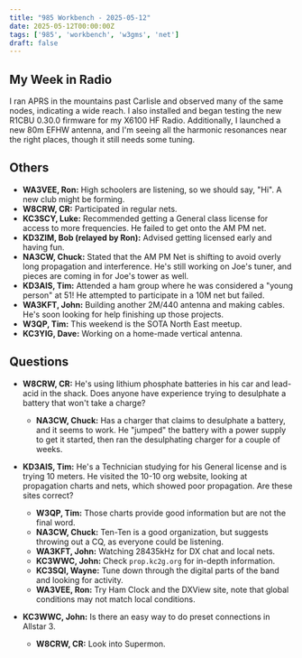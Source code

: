 ```yaml
---
title: "985 Workbench - 2025-05-12"
date: 2025-05-12T00:00:00Z
tags: ['985', 'workbench', 'w3gms', 'net']
draft: false
---
```


## My Week in Radio

I ran APRS in the mountains past Carlisle
and observed many of the same nodes,
indicating a wide reach.
I also installed and began testing the new R1CBU 0.30.0 firmware
for my X6100 HF Radio.
Additionally,
I launched a new 80m EFHW antenna,
and I'm seeing all the harmonic resonances
near the right places,
though it still needs some tuning.

## Others

* **WA3VEE, Ron:**
  High schoolers are listening,
  so we should say, "Hi".
  A new club might be forming.
* **W8CRW, CR:**
  Participated in regular nets.
* **KC3SCY, Luke:**
  Recommended getting a General class license
  for access to more frequencies.
  He failed to get onto the AM PM net.
* **KD3ZIM, Bob (relayed by Ron):**
  Advised getting licensed early and having fun.
* **NA3CW, Chuck:**
  Stated that the AM PM Net
  is shifting to avoid overly long propagation and interference.
  He's still working on Joe's tuner,
  and pieces are coming in
  for Joe's tower as well.
* **KD3AIS, Tim:**
  Attended a ham group
  where he was considered a "young person" at 51!
  He attempted to participate in a 10M net but failed.
* **WA3KFT, John:**
  Building another 2M/440 antenna
  and making cables.
  He's soon looking for help finishing up those projects.
* **W3QP, Tim:**
  This weekend is the SOTA North East meetup.
* **KC3YIG, Dave:**
  Working on a home-made vertical antenna.

## Questions

* **W8CRW, CR:**
  He's using lithium phosphate batteries
  in his car and lead-acid in the shack.
  Does anyone have experience trying
  to desulphate a battery that won't take a charge?
  * **NA3CW, Chuck:**
  Has a charger that claims to desulphate a battery,
  and it seems to work.
  He "jumped" the battery
  with a power supply to get it started,
  then ran the desulphating charger
  for a couple of weeks.

* **KD3AIS, Tim:**
  He's a Technician studying for his General license
  and is trying 10 meters.
  He visited the 10-10 org website,
  looking at propagation charts and nets,
  which showed poor propagation.
  Are these sites correct?
  * **W3QP, Tim:**
    Those charts provide good information
    but are not the final word.
  * **NA3CW, Chuck:** 
    Ten-Ten is a good organization,
    but suggests throwing out a CQ,
    as everyone could be listening.
  * **WA3KFT, John:**
    Watching 28435kHz for DX chat and local nets.
  * **KC3WWC, John:**
    Check `prop.kc2g.org` for in-depth information.
  * **KC3SQI, Wayne:**
    Tune down through the digital parts of the band
    and looking for activity.
  * **WA3VEE, Ron:**
    Try Ham Clock and the DXView site,
    note that global conditions may not match local conditions.

* **KC3WWC, John:**
  Is there an easy way to do preset connections in Allstar 3.
  * **W8CRW, CR:**
    Look into Supermon.

<!--more-->
